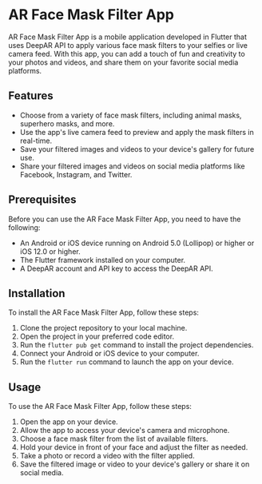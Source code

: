 # AR Face Mask Filter App

AR Face Mask Filter App is a mobile application developed in Flutter that uses DeepAR API to apply various face mask filters to your selfies or live camera feed. With this app, you can add a touch of fun and creativity to your photos and videos, and share them on your favorite social media platforms.

## Features

- Choose from a variety of face mask filters, including animal masks, superhero masks, and more.
- Use the app's live camera feed to preview and apply the mask filters in real-time.
- Save your filtered images and videos to your device's gallery for future use.
- Share your filtered images and videos on social media platforms like Facebook, Instagram, and Twitter.

## Prerequisites

Before you can use the AR Face Mask Filter App, you need to have the following:

- An Android or iOS device running on Android 5.0 (Lollipop) or higher or iOS 12.0 or higher.
- The Flutter framework installed on your computer.
- A DeepAR account and API key to access the DeepAR API.

## Installation

To install the AR Face Mask Filter App, follow these steps:

1. Clone the project repository to your local machine.
2. Open the project in your preferred code editor.
3. Run the `flutter pub get` command to install the project dependencies.
4. Connect your Android or iOS device to your computer.
5. Run the `flutter run` command to launch the app on your device.

## Usage

To use the AR Face Mask Filter App, follow these steps:

1. Open the app on your device.
2. Allow the app to access your device's camera and microphone.
3. Choose a face mask filter from the list of available filters.
4. Hold your device in front of your face and adjust the filter as needed.
5. Take a photo or record a video with the filter applied.
6. Save the filtered image or video to your device's gallery or share it on social media.

